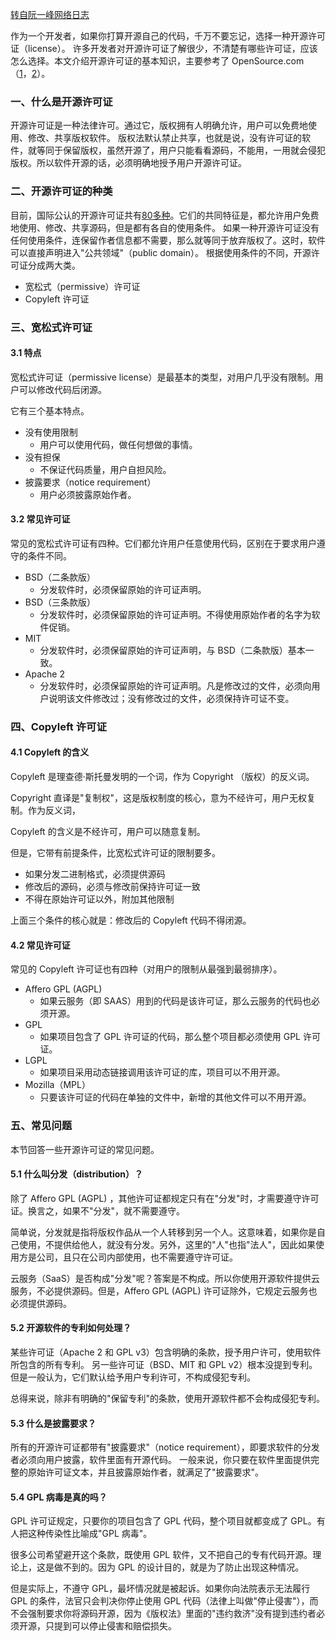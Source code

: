 [转自阮一峰网络日志](http://www.ruanyifeng.com/blog/2017/10/open-source-license-tutorial.html)

作为一个开发者，如果你打算开源自己的代码，千万不要忘记，选择一种开源许可证（license）。
许多开发者对开源许可证了解很少，不清楚有哪些许可证，应该怎么选择。本文介绍开源许可证的基本知识，主要参考了 OpenSource.com （[1](https://opensource.com/article/17/9/9-open-source-software-rules-startups)，[2](https://opensource.com/article/17/9/open-source-licensing)）。

### 一、什么是开源许可证
开源许可证是一种法律许可。通过它，版权拥有人明确允许，用户可以免费地使用、修改、共享版权软件。
版权法默认禁止共享，也就是说，没有许可证的软件，就等同于保留版权，虽然开源了，用户只能看看源码，不能用，一用就会侵犯版权。所以软件开源的话，必须明确地授予用户开源许可证。

### 二、开源许可证的种类
目前，国际公认的开源许可证共有[80多种](https://opensource.org/licenses/alphabetical)。它们的共同特征是，都允许用户免费地使用、修改、共享源码，但是都有各自的使用条件。
如果一种开源许可证没有任何使用条件，连保留作者信息都不需要，那么就等同于放弃版权了。这时，软件可以直接声明进入"公共领域"（public domain）。
根据使用条件的不同，开源许可证分成两大类。

- 宽松式（permissive）许可证
- Copyleft 许可证


### 三、宽松式许可证

#### 3.1 特点

宽松式许可证（permissive license）是最基本的类型，对用户几乎没有限制。用户可以修改代码后闭源。

它有三个基本特点。

- 没有使用限制
	- 用户可以使用代码，做任何想做的事情。
- 没有担保
	- 不保证代码质量，用户自担风险。
- 披露要求（notice requirement）
	- 用户必须披露原始作者。

#### 3.2 常见许可证

常见的宽松式许可证有四种。它们都允许用户任意使用代码，区别在于要求用户遵守的条件不同。

- BSD（二条款版）
	- 分发软件时，必须保留原始的许可证声明。
- BSD（三条款版）
	- 分发软件时，必须保留原始的许可证声明。不得使用原始作者的名字为软件促销。
- MIT
	- 分发软件时，必须保留原始的许可证声明，与 BSD（二条款版）基本一致。
- Apache 2
	- 分发软件时，必须保留原始的许可证声明。凡是修改过的文件，必须向用户说明该文件修改过；没有修改过的文件，必须保持许可证不变。

### 四、Copyleft 许可证

#### 4.1 Copyleft 的含义

Copyleft 是理查德·斯托曼发明的一个词，作为 Copyright （版权）的反义词。

Copyright 直译是"复制权"，这是版权制度的核心，意为不经许可，用户无权复制。作为反义词，

Copyleft 的含义是不经许可，用户可以随意复制。

但是，它带有前提条件，比宽松式许可证的限制要多。

- 如果分发二进制格式，必须提供源码
- 修改后的源码，必须与修改前保持许可证一致
- 不得在原始许可证以外，附加其他限制

上面三个条件的核心就是：修改后的 Copyleft 代码不得闭源。

#### 4.2 常见许可证

常见的 Copyleft 许可证也有四种（对用户的限制从最强到最弱排序）。

- Affero GPL (AGPL)
	- 如果云服务（即 SAAS）用到的代码是该许可证，那么云服务的代码也必须开源。
- GPL
	- 如果项目包含了 GPL 许可证的代码，那么整个项目都必须使用 GPL 许可证。
- LGPL
	- 如果项目采用动态链接调用该许可证的库，项目可以不用开源。
- Mozilla（MPL）
	- 只要该许可证的代码在单独的文件中，新增的其他文件可以不用开源。

### 五、常见问题

本节回答一些开源许可证的常见问题。

#### 5.1 什么叫分发（distribution）？

除了 Affero GPL (AGPL) ，其他许可证都规定只有在"分发"时，才需要遵守许可证。换言之，如果不"分发"，就不需要遵守。

简单说，分发就是指将版权作品从一个人转移到另一个人。这意味着，如果你是自己使用，不提供给他人，就没有分发。另外，这里的"人"也指"法人"，因此如果使用方是公司，且只在公司内部使用，也不需要遵守许可证。

云服务（SaaS）是否构成"分发"呢？答案是不构成。所以你使用开源软件提供云服务，不必提供源码。但是，Affero GPL (AGPL) 许可证除外，它规定云服务也必须提供源码。

#### 5.2 开源软件的专利如何处理？

某些许可证（Apache 2 和 GPL v3）包含明确的条款，授予用户许可，使用软件所包含的所有专利。
另一些许可证（BSD、MIT 和 GPL v2）根本没提到专利。但是一般认为，它们默认给予用户专利许可，不构成侵犯专利。

总得来说，除非有明确的"保留专利"的条款，使用开源软件都不会构成侵犯专利。

#### 5.3 什么是披露要求？

所有的开源许可证都带有"披露要求"（notice requirement），即要求软件的分发者必须向用户披露，软件里面有开源代码。
一般来说，你只要在软件里面提供完整的原始许可证文本，并且披露原始作者，就满足了"披露要求"。

#### 5.4 GPL 病毒是真的吗？

GPL 许可证规定，只要你的项目包含了 GPL 代码，整个项目就都变成了 GPL。有人把这种传染性比喻成"GPL 病毒"。

很多公司希望避开这个条款，既使用 GPL 软件，又不把自己的专有代码开源。理论上，这是做不到的。因为 GPL 的设计目的，就是为了防止出现这种情况。

但是实际上，不遵守 GPL，最坏情况就是被起诉。如果你向法院表示无法履行 GPL 的条件，法官只会判决你停止使用 GPL 代码（法律上叫做"停止侵害"），而不会强制要求你将源码开源，因为《版权法》里面的"违约救济"没有提到违约者必须开源，只提到可以停止侵害和赔偿损失。

